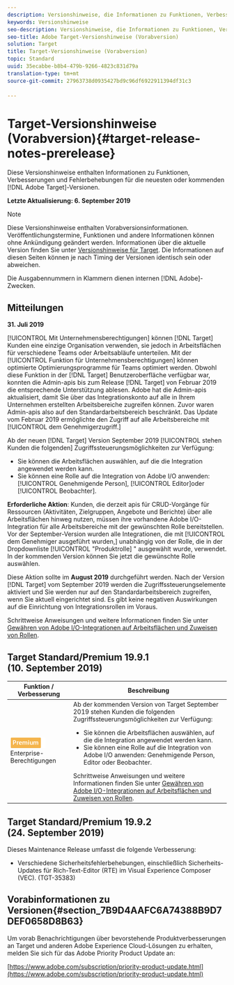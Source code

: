 ```yaml
---
description: Versionshinweise, die Informationen zu Funktionen, Verbesserungen und Fehlerbehebungen für die neuesten oder kommenden [! DNL Adobe Target] veröffentlicht.
keywords: Versionshinweise
seo-description: Versionshinweise, die Informationen zu Funktionen, Verbesserungen und Fehlerbehebungen für die neuesten oder kommenden [! DNL Adobe Target] veröffentlicht.
seo-title: Adobe Target-Versionshinweise (Vorabversion)
solution: Target
title: Target-Versionshinweise (Vorabversion)
topic: Standard
uuid: 35ecabbe-b8b4-479b-9266-4823c831d79a
translation-type: tm+mt
source-git-commit: 27963738d0935427bd9c96df6922911394df31c3

---
```



# Target-Versionshinweise (Vorabversion){#target-release-notes-prerelease}

Diese Versionshinweise enthalten Informationen zu Funktionen, Verbesserungen und Fehlerbehebungen für die neuesten oder kommenden [!DNL Adobe Target]-Versionen.

**Letzte Aktualisierung: 6. September 2019**

>[!NOTE]
>
>Diese Versionshinweise enthalten Vorabversionsinformationen. Veröffentlichungstermine, Funktionen und andere Informationen können ohne Ankündigung geändert werden. Informationen über die aktuelle Version finden Sie unter [Versionshinweise für Target](release-notes.md). Die Informationen auf diesen Seiten können je nach Timing der Versionen identisch sein oder abweichen.
>
>Die Ausgabennummern in Klammern dienen internen [!DNL Adobe]-Zwecken.

## Mitteilungen

**31. Juli 2019**

[!UICONTROL Mit Unternehmensberechtigungen] können [!DNL Target] Kunden eine einzige Organisation verwenden, sie jedoch in Arbeitsflächen für verschiedene Teams oder Arbeitsabläufe unterteilen. Mit der [!UICONTROL Funktion für Unternehmensberechtigungen] können optimierte Optimierungsprogramme für Teams optimiert werden. Obwohl diese Funktion in der [!DNL Target] Benutzeroberfläche verfügbar war, konnten die Admin-apis bis zum Release [!DNL Target] von Februar 2019 die entsprechende Unterstützung ablesen. Adobe hat die Admin-apis aktualisiert, damit Sie über das Integrationskonto auf alle in Ihrem Unternehmen erstellten Arbeitsbereiche zugreifen können. Zuvor waren Admin-apis also auf den Standardarbeitsbereich beschränkt. Das Update vom Februar 2019 ermöglichte den Zugriff auf alle Arbeitsbereiche mit [!UICONTROL dem Genehmigerzugriff.]

Ab der neuen [!DNL Target] Version September 2019 [!UICONTROL stehen Kunden die folgenden] Zugriffssteuerungsmöglichkeiten zur Verfügung:

* Sie können die Arbeitsflächen auswählen, auf die die Integration angewendet werden kann.
* Sie können eine Rolle auf die Integration von Adobe I/O anwenden: [!UICONTROL Genehmigende Person], [!UICONTROL Editor]oder [!UICONTROL Beobachter].

**Erforderliche Aktion**: Kunden, die derzeit apis für CRUD-Vorgänge für Ressourcen (Aktivitäten, Zielgruppen, Angebote und Berichte) über alle Arbeitsflächen hinweg nutzen, müssen ihre vorhandene Adobe I/O-Integration für alle Arbeitsbereiche mit der gewünschten Rolle bereitstellen. Vor der September-Version wurden alle Integrationen, die mit [!UICONTROL dem Genehmiger ausgeführt wurden,] unabhängig von der Rolle, die in der Dropdownliste [!UICONTROL "Produktrolle] " ausgewählt wurde, verwendet. In der kommenden Version können Sie jetzt die gewünschte Rolle auswählen.

Diese Aktion sollte im **August 2019** durchgeführt werden. Nach der Version [!DNL Target] vom September 2019 werden die Zugriffssteuerungselemente aktiviert und Sie werden nur auf den Standardarbeitsbereich zugreifen, wenn Sie aktuell eingerichtet sind. Es gibt keine negativen Auswirkungen auf die Einrichtung von Integrationsrollen im Voraus.

Schrittweise Anweisungen und weitere Informationen finden Sie unter [Gewähren von Adobe I/O-Integrationen auf Arbeitsflächen und Zuweisen von Rollen](/help/administrating-target/c-user-management/property-channel/configure-adobe-io-integration.md).

## Target Standard/Premium 19.9.1 (10. September 2019)

| Funktion / Verbesserung | Beschreibung |
| --- | --- |
| ![Premium-Badge](/help/assets/premium.png) Enterprise-Berechtigungen | Ab der kommenden Version von Target September 2019 stehen Kunden die folgenden Zugriffssteuerungsmöglichkeiten zur Verfügung:<UL><li>Sie können die Arbeitsflächen auswählen, auf die die Integration angewendet werden kann.</li><li>Sie können eine Rolle auf die Integration von Adobe I/O anwenden: Genehmigende Person, Editor oder Beobachter.</li></ul>Schrittweise Anweisungen und weitere Informationen finden Sie unter [Gewähren von Adobe I/O-Integrationen auf Arbeitsflächen und Zuweisen von Rollen](/help/administrating-target/c-user-management/property-channel/configure-adobe-io-integration.md). |

## Target Standard/Premium 19.9.2 (24. September 2019)

Dieses Maintenance Release umfasst die folgende Verbesserung:

* Verschiedene Sicherheitsfehlerbehebungen, einschließlich Sicherheits-Updates für Rich-Text-Editor (RTE) im Visual Experience Composer (VEC). (TGT-35383)

## Vorabinformationen zu Versionen{#section_7B9D4AAFC6A74388B9D7DEF0658D8B63}

Um vorab Benachrichtigungen über bevorstehende Produktverbesserungen an Target und anderen Adobe Experience Cloud-Lösungen zu erhalten, melden Sie sich für das Adobe Priority Product Update an:

[https://www.adobe.com/subscription/priority-product-update.html](https://www.adobe.com/subscription/priority-product-update.html)
